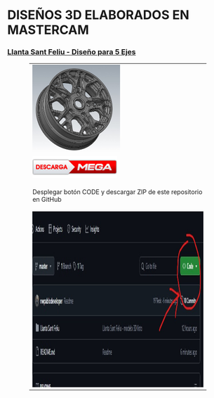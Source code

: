 # DISEÑOS 3D ELABORADOS EN MASTERCAM

### [Llanta Sant Feliu - Diseño para 5 Ejes](Llanta%20Sant%20Feliu)


<table  style="width: 80%; margin: 0 auto; border: 0px solid #000;">
    <tr>
        <td>
            <a href="/llanta Sant Feliu" target="_blank">
                <img src="/Llanta Sant Feliu/img/Llanta-Sant-Feliu-1.jpg" alt="Llanta" width="200" height="200">
            </a>
        </td>
    </tr>
    <tr>
        <td>
            <a href="https://mega.nz/folder/fw5ilSwD#o01Ry92UIzzhlVQkSUHa0Q"  target="_blank">
                <img src="https://github.com/nwpablodeveloper/img/blob/master/descargas-mega.jpeg" height="50" alt="Descargar" >
            </a>
        </td>
    </tr>
    <tr>
        <td>
            <p>
                Desplegar botón CODE y descargar ZIP de este repositorio en GitHub
            </p>
        </td>
    </tr>
    <tr>
        <td>
            <img src="https://github.com/nwpablodeveloper/img/blob/master/como-descargar.jpg" height="400" alt="Descargar" >
        </td>
    </tr>
</table>
